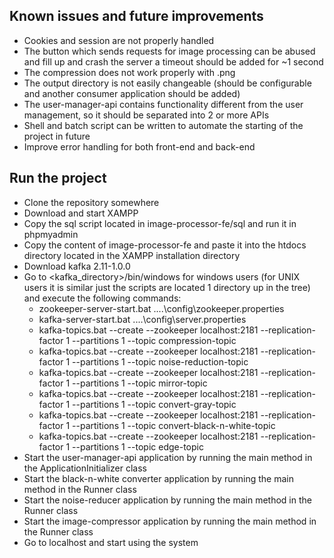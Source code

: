 ## Known issues and future improvements
* Cookies and session are not properly handled
* The button which sends requests for image processing can be abused and fill up and crash the server a timeout should be added for ~1 second
* The compression does not work properly with .png
* The output directory is not easily changeable (should be configurable and another consumer application should be added)
* The user-manager-api contains functionality different from the user management, so it should be separated into 2 or more APIs
* Shell and batch script can be written to automate the starting of the project in future
* Improve error handling for both front-end and back-end
## Run the project
* Clone the repository somewhere
* Download and start XAMPP
* Copy the sql script located in image-processor-fe/sql and run it in phpmyadmin
* Copy the content of image-processor-fe and paste it into the htdocs directory located in the XAMPP installation directory
* Download kafka 2.11-1.0.0
* Go to <kafka_directory>/bin/windows for windows users (for UNIX users it is similar just the scripts are located 1 directory up in the tree) and execute the following commands:
    * zookeeper-server-start.bat ..\..\config\zookeeper.properties
    * kafka-server-start.bat ..\..\config\server.properties
    * kafka-topics.bat --create --zookeeper localhost:2181 --replication-factor 1 --partitions 1 --topic compression-topic
    * kafka-topics.bat --create --zookeeper localhost:2181 --replication-factor 1 --partitions 1 --topic noise-reduction-topic
    * kafka-topics.bat --create --zookeeper localhost:2181 --replication-factor 1 --partitions 1 --topic mirror-topic
    * kafka-topics.bat --create --zookeeper localhost:2181 --replication-factor 1 --partitions 1 --topic convert-gray-topic
    * kafka-topics.bat --create --zookeeper localhost:2181 --replication-factor 1 --partitions 1 --topic convert-black-n-white-topic
    * kafka-topics.bat --create --zookeeper localhost:2181 --replication-factor 1 --partitions 1 --topic edge-topic
* Start the user-manager-api application by running the main method in the ApplicationInitializer class
* Start the black-n-white converter application by running the main method in the Runner class
* Start the noise-reducer application by running the main method in the Runner class
* Start the image-compressor application by running the main method in the Runner class
* Go to localhost and start using the system
